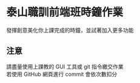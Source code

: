 # 泰山職訓前端班時鐘作業
發揮創意美化你上課完成的時鐘，並試著加入更多功能  

## 注意
請盡量使用上課教的 GUI 工具或 git 指令繳交作業  
若使用 GitHub 網頁進行 commit 會依次數扣分



<!DOCTYPE html>
<html lang="en">

<head>
    <meta charset="UTF-8">
    <meta http-equiv="X-UA-Compatible" content="IE=edge">
    <meta name="viewport" content="width=device-width, initial-scale=1.0">
    <title>Document</title>
    <style>
        #box {
            width: 100vh;
            height: 100vh;
            background: grey;
        }




        #clock {
            width: 200px;
            height: 200px;
            background: blue;
            border-radius: 50%;
            margin: auto;
            position: relative;
        }

        #hour {
            width: 20%;
            height: 5px;
            border-radius: 5px;
            background: green;
            position: absolute;
            top: calc(50% - 2px);
            left: 50%;
            transform-origin: left center;
        }

        #minute {
            width: 40%;
            height: 3px;
            border-radius: 5px;
            background: orange;
            position: absolute;
            top: calc(50% - 1.5px);
            left: 50%;
            transform-origin: left center;
        }

        #second {
            width: 45%;
            height: 2px;
            border-radius: 5px;
            background: pink;
            position: absolute;
            top: calc(50% - 1px);
            left: 50%;
            transform-origin: left center;
            ];
        }
    </style>



</head>

<body>
    <div id="box">
        <div id="clock">
            <div id="hour"></div>
            <div id="minute"></div>
            <div id="second"></div>
        </div>
    </div>

    <script>
        const hour = document.getElementById('hour')
        const minute = document.getElementById('minute')
        const second = document.getElementById('second')

        const update = () => {
            const now = new Date()
            hour.style.transform = `rotate(${now.getHours() * 30 - 90}deg)`
            minute.style.transform = `rotate(${now.getMinutes() * 6 - 90}deg)`
            second.style.transform = `rotate(${now.getSeconds() * 6 - 90}deg)`
        }


        setInterval(update, 1000)
        update()
    </script>
</body>

</html>